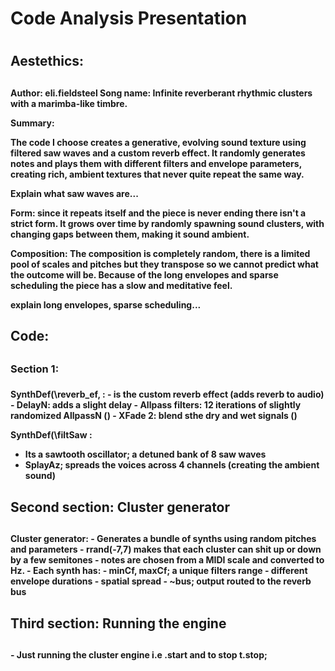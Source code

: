 <h1> Code Analysis Presentation <h1>

<h2> Aestethics:<h2>

<h4> Author: eli.fieldsteel
Song name: Infinite reverberant rhythmic clusters with a marimba-like timbre.

Summary: 

The code I choose creates a generative, evolving sound texture using filtered saw waves and a custom reverb effect. It randomly generates notes and plays them with different filters and envelope parameters, creating rich, ambient textures that never quite repeat the same way. 

Explain what saw waves are...

Form: since it repeats itself and the piece is never ending there isn't a strict form. It grows over time by randomly spawning sound clusters, with changing gaps between them, making it sound ambient.

Composition: The composition is completely random, there is a limited pool of scales and pitches but they transpose so we cannot predict what the outcome will be. Because of the long envelopes and sparse scheduling the piece has a slow and meditative feel. 

explain long envelopes, sparse scheduling... <h4>

<h2> Code:<h2>

<h3> Section 1: <h3>

<h4> SynthDef(\reverb_ef, : 
- is the custom reverb effect (adds reverb to audio)
- DelayN: adds a slight delay 
- Allpass filters: 12 iterations of slightly randomized AllpassN ()
- XFade 2: blend sthe dry and wet signals ()

SynthDef(\filtSaw :
- Its a sawtooth oscillator; a detuned bank of 8 saw waves 
- SplayAz; spreads the voices across 4 channels (creating the ambient sound) <h4>

<h2> Second section: Cluster generator <h2>

<h4> Cluster generator:
- Generates a bundle of synths using random pitches and parameters 
- rrand(-7,7) makes that each cluster can shit up or down by a few semitones
- notes are chosen from a MIDI scale and converted to Hz. 
- Each synth has:
    - minCf, maxCf; a unique filters range 
    - different envelope durations 
    - spatial spread
    - ~bus; output routed to the reverb bus <h4>

<h2> Third section: Running the engine <h2>

<h4> - Just running the cluster engine i.e .start and to stop t.stop; <h4>